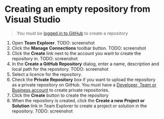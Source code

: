 # Creating an empty repository from Visual Studio

> You must be [logged in to GitHub](../getting-started/authenticating-to-github.md) to create a repository

1. Open **Team Explorer**. TODO: screenshot
2. Click the **Manage Connections** toolbar button. TODO: screenshot
3. Click the **Create** link next to the account you want to create the repository in. TODO: screenshot
4. In the **Create a GitHub Repository** dialog, enter a name, description and local path for the repository. TODO: screenshot
5. Select a licence for the repository.
6. Check the **Private Repository** box if you want to upload the repository as a private repository on GitHub. You must have a [Developer, Team or Business account](https://github.com/pricing) to create private repositories.
7. Click the **Create** button to create the repository
8. When the repository is created, click the **Create a new Project or Solution** link in Team Explorer to create a project or solution in the repository. TODO: screenshot